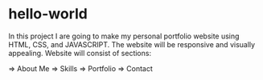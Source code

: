 # hello-world
In this project I are going to make my personal portfolio website using HTML, CSS, and JAVASCRIPT. The website will be responsive and visually appealing. 
Website will consist of sections:

=> About Me
=> Skills
=> Portfolio
=> Contact
